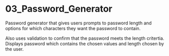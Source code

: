# 03_Password_Generator

Password generator that gives users prompts to password length and options for which characters 
they want the password to contain.

Also uses validation to confirm that the password meets the length critertia.
Displays password which contains the chosen values and length chosen by the user.